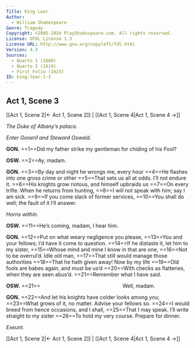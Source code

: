 ```yaml
---
Title: King Lear
Author: 
  - William Shakespeare
Genre: Tragedy
Copyright: ©2005-2024 PlayShakespeare.com. All rights reserved.
License: GFDL License 1.3
License URL: http://www.gnu.org/copyleft/fdl.html
Version: 4.3
Sources:
  - Quarto 1 (1608)
  - Quarto 2 (1619)
  - First Folio (1623)
ID: king-lear-1-3
---
```


## Act 1, Scene 3
[[Act 1, Scene 2|← Act 1, Scene 2]] | [[Act 1, Scene 4|Act 1, Scene 4 →]]

*The Duke of Albany’s palace.*

*Enter Goneril and Steward Oswald.*

**GON.**
==1==Did my father strike my gentleman for chiding of his Fool?

**OSW.**
==2==Ay, madam.

**GON.**
==3==By day and night he wrongs me, every hour
==4==He flashes into one gross crime or other
==5==That sets us all at odds. I’ll not endure it.
==6==His knights grow riotous, and himself upbraids us
==7==On every trifle. When he returns from hunting,
==8==I will not speak with him; say I am sick.
==9==If you come slack of former services,
==10==You shall do well; the fault of it I’ll answer.

*Horns within.*

**OSW.**
==11==He’s coming, madam, I hear him.

**GON.**
==12==Put on what weary negligence you please,
==13==You and your fellows; I’d have it come to question.
==14==If he distaste it, let him to my sister,
==15==Whose mind and mine I know in that are one,
==16==Not to be overrul’d. Idle old man,
==17==That still would manage those authorities
==18==That he hath given away! Now by my life
==19==Old fools are babes again, and must be us’d
==20==With checks as flatteries, when they are seen abus’d.
==21==Remember what I have said.

**OSW.**
==21==                Well, madam.

**GON.**
==22==And let his knights have colder looks among you;
==23==What grows of it, no matter. Advise your fellows so.
==24==I would breed from hence occasions, and I shall,
==25==That I may speak. I’ll write straight to my sister
==26==To hold my very course. Prepare for dinner.

*Exeunt.*

[[Act 1, Scene 2|← Act 1, Scene 2]] | [[Act 1, Scene 4|Act 1, Scene 4 →]]